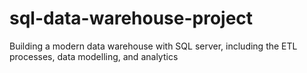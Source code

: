 # sql-data-warehouse-project
Building a modern data warehouse with SQL server, including the ETL processes, data modelling, and analytics
